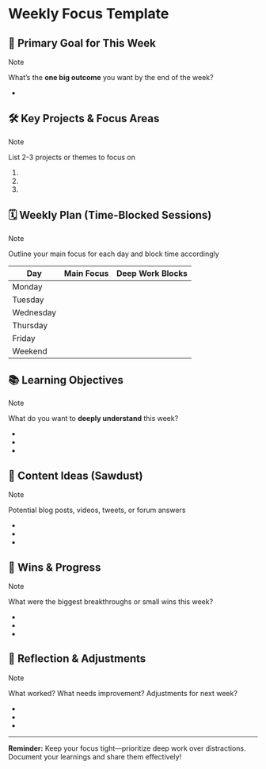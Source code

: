 # Weekly Focus Template

## 🎯 Primary Goal for This Week
> [!NOTE]
> What’s the **one big outcome** you want by the end of the week?
- 

## 🛠️ Key Projects & Focus Areas
> [!NOTE]
> List 2-3 projects or themes to focus on
1. 
2. 
3. 

## 🗓️ Weekly Plan (Time-Blocked Sessions)
> [!NOTE]
> Outline your main focus for each day and block time accordingly

| Day  | Main Focus | Deep Work Blocks |
|------|------------|-----------------|
| Monday  |  |  |
| Tuesday |  |  |
| Wednesday |  |  |
| Thursday |  |  |
| Friday |  |  |
| Weekend |  |  |

## 📚 Learning Objectives
> [!NOTE]
> What do you want to **deeply understand** this week?
- 
- 
- 

## 📝 Content Ideas (Sawdust)
> [!NOTE]
> Potential blog posts, videos, tweets, or forum answers
- 
- 
- 

## 🚀 Wins & Progress
> [!NOTE]
> What were the biggest breakthroughs or small wins this week?
- 
- 
- 

## 🔄 Reflection & Adjustments
> [!NOTE]
> What worked? What needs improvement? Adjustments for next week?
- 
- 
- 

---
**Reminder:** Keep your focus tight—prioritize deep work over distractions. Document your learnings and share them effectively!
